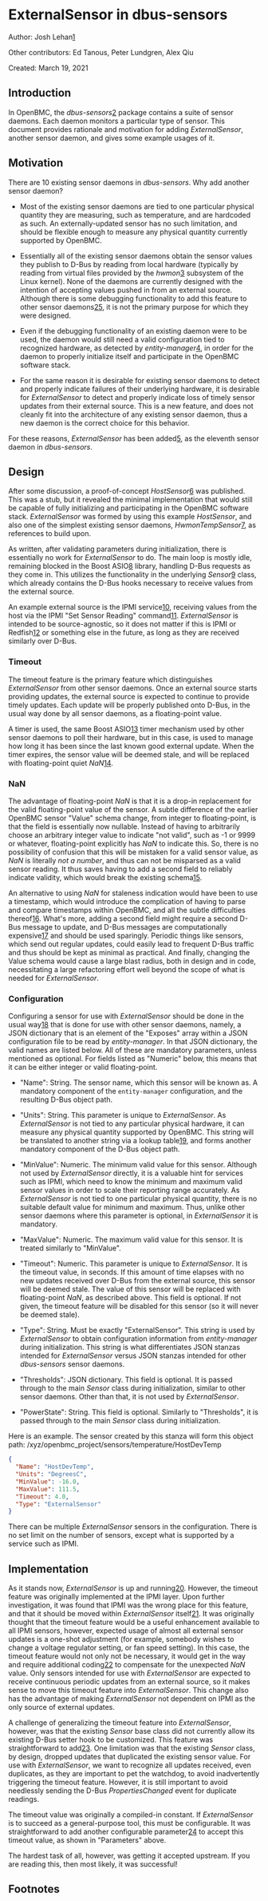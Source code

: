 # ExternalSensor in dbus-sensors

Author: Josh Lehan[1]

Other contributors: Ed Tanous, Peter Lundgren, Alex Qiu

Created: March 19, 2021

## Introduction

In OpenBMC, the _dbus-sensors_[2] package contains a suite of sensor daemons.
Each daemon monitors a particular type of sensor. This document provides
rationale and motivation for adding _ExternalSensor_, another sensor daemon, and
gives some example usages of it.

## Motivation

There are 10 existing sensor daemons in _dbus-sensors_. Why add another sensor
daemon?

- Most of the existing sensor daemons are tied to one particular physical
  quantity they are measuring, such as temperature, and are hardcoded as such.
  An externally-updated sensor has no such limitation, and should be flexible
  enough to measure any physical quantity currently supported by OpenBMC.

- Essentially all of the existing sensor daemons obtain the sensor values they
  publish to D-Bus by reading from local hardware (typically by reading from
  virtual files provided by the _hwmon_[3] subsystem of the Linux kernel). None
  of the daemons are currently designed with the intention of accepting values
  pushed in from an external source. Although there is some debugging
  functionality to add this feature to other sensor daemons[25], it is not the
  primary purpose for which they were designed.

- Even if the debugging functionality of an existing daemon were to be used, the
  daemon would still need a valid configuration tied to recognized hardware, as
  detected by _entity-manager_[4], in order for the daemon to properly
  initialize itself and participate in the OpenBMC software stack.

- For the same reason it is desirable for existing sensor daemons to detect and
  properly indicate failures of their underlying hardware, it is desirable for
  _ExternalSensor_ to detect and properly indicate loss of timely sensor updates
  from their external source. This is a new feature, and does not cleanly fit
  into the architecture of any existing sensor daemon, thus a new daemon is the
  correct choice for this behavior.

For these reasons, _ExternalSensor_ has been added[5], as the eleventh sensor
daemon in _dbus-sensors_.

## Design

After some discussion, a proof-of-concept _HostSensor_[6] was published. This
was a stub, but it revealed the minimal implementation that would still be
capable of fully initializing and participating in the OpenBMC software stack.
_ExternalSensor_ was formed by using this example _HostSensor_, and also one of
the simplest existing sensor daemons, _HwmonTempSensor_[7], as references to
build upon.

As written, after validating parameters during initialization, there is
essentially no work for _ExternalSensor_ to do. The main loop is mostly idle,
remaining blocked in the Boost ASIO[8] library, handling D-Bus requests as they
come in. This utilizes the functionality in the underlying _Sensor_[9] class,
which already contains the D-Bus hooks necessary to receive values from the
external source.

An example external source is the IPMI service[10], receiving values from the
host via the IPMI "Set Sensor Reading" command[11]. _ExternalSensor_ is intended
to be source-agnostic, so it does not matter if this is IPMI or Redfish[12] or
something else in the future, as long as they are received similarly over D-Bus.

### Timeout

The timeout feature is the primary feature which distinguishes _ExternalSensor_
from other sensor daemons. Once an external source starts providing updates, the
external source is expected to continue to provide timely updates. Each update
will be properly published onto D-Bus, in the usual way done by all sensor
daemons, as a floating-point value.

A timer is used, the same Boost ASIO[13] timer mechanism used by other sensor
daemons to poll their hardware, but in this case, is used to manage how long it
has been since the last known good external update. When the timer expires, the
sensor value will be deemed stale, and will be replaced with floating-point
quiet _NaN_[14].

### NaN

The advantage of floating-point _NaN_ is that it is a drop-in replacement for
the valid floating-point value of the sensor. A subtle difference of the earlier
OpenBMC sensor "Value" schema change, from integer to floating-point, is that
the field is essentially now nullable. Instead of having to arbitrarily choose
an arbitrary integer value to indicate "not valid", such as -1 or 9999 or
whatever, floating-point explicitly has _NaN_ to indicate this. So, there is no
possibility of confusion that this will be mistaken for a valid sensor value, as
_NaN_ is literally _not a number_, and thus can not be misparsed as a valid
sensor reading. It thus saves having to add a second field to reliably indicate
validity, which would break the existing schema[15].

An alternative to using _NaN_ for staleness indication would have been to use a
timestamp, which would introduce the complication of having to parse and compare
timestamps within OpenBMC, and all the subtle difficulties thereof[16]. What's
more, adding a second field might require a second D-Bus message to update, and
D-Bus messages are computationally expensive[17] and should be used sparingly.
Periodic things like sensors, which send out regular updates, could easily lead
to frequent D-Bus traffic and thus should be kept as minimal as practical. And
finally, changing the Value schema would cause a large blast radius, both in
design and in code, necessitating a large refactoring effort well beyond the
scope of what is needed for _ExternalSensor_.

### Configuration

Configuring a sensor for use with _ExternalSensor_ should be done in the usual
way[18] that is done for use with other sensor daemons, namely, a JSON
dictionary that is an element of the "Exposes" array within a JSON configuration
file to be read by _entity-manager_. In that JSON dictionary, the valid names
are listed below. All of these are mandatory parameters, unless mentioned as
optional. For fields listed as "Numeric" below, this means that it can be either
integer or valid floating-point.

- "Name": String. The sensor name, which this sensor will be known as. A
  mandatory component of the `entity-manager` configuration, and the resulting
  D-Bus object path.

- "Units": String. This parameter is unique to _ExternalSensor_. As
  _ExternalSensor_ is not tied to any particular physical hardware, it can
  measure any physical quantity supported by OpenBMC. This string will be
  translated to another string via a lookup table[19], and forms another
  mandatory component of the D-Bus object path.

- "MinValue": Numeric. The minimum valid value for this sensor. Although not
  used by _ExternalSensor_ directly, it is a valuable hint for services such as
  IPMI, which need to know the minimum and maximum valid sensor values in order
  to scale their reporting range accurately. As _ExternalSensor_ is not tied to
  one particular physical quantity, there is no suitable default value for
  minimum and maximum. Thus, unlike other sensor daemons where this parameter is
  optional, in _ExternalSensor_ it is mandatory.

- "MaxValue": Numeric. The maximum valid value for this sensor. It is treated
  similarly to "MinValue".

- "Timeout": Numeric. This parameter is unique to _ExternalSensor_. It is the
  timeout value, in seconds. If this amount of time elapses with no new updates
  received over D-Bus from the external source, this sensor will be deemed
  stale. The value of this sensor will be replaced with floating-point _NaN_, as
  described above. This field is optional. If not given, the timeout feature
  will be disabled for this sensor (so it will never be deemed stale).

- "Type": String. Must be exactly "ExternalSensor". This string is used by
  _ExternalSensor_ to obtain configuration information from _entity-manager_
  during initialization. This string is what differentiates JSON stanzas
  intended for _ExternalSensor_ versus JSON stanzas intended for other
  _dbus-sensors_ sensor daemons.

- "Thresholds": JSON dictionary. This field is optional. It is passed through to
  the main _Sensor_ class during initialization, similar to other sensor
  daemons. Other than that, it is not used by _ExternalSensor_.

- "PowerState": String. This field is optional. Similarly to "Thresholds", it is
  passed through to the main _Sensor_ class during initialization.

Here is an example. The sensor created by this stanza will form this object
path: /xyz/openbmc_project/sensors/temperature/HostDevTemp

```json
{
  "Name": "HostDevTemp",
  "Units": "DegreesC",
  "MinValue": -16.0,
  "MaxValue": 111.5,
  "Timeout": 4.0,
  "Type": "ExternalSensor"
}
```

There can be multiple _ExternalSensor_ sensors in the configuration. There is no
set limit on the number of sensors, except what is supported by a service such
as IPMI.

## Implementation

As it stands now, _ExternalSensor_ is up and running[20]. However, the timeout
feature was originally implemented at the IPMI layer. Upon further
investigation, it was found that IPMI was the wrong place for this feature, and
that it should be moved within _ExternalSensor_ itself[21]. It was originally
thought that the timeout feature would be a useful enhancement available to all
IPMI sensors, however, expected usage of almost all external sensor updates is a
one-shot adjustment (for example, somebody wishes to change a voltage regulator
setting, or fan speed setting). In this case, the timeout feature would not only
not be necessary, it would get in the way and require additional coding[22] to
compensate for the unexpected _NaN_ value. Only sensors intended for use with
_ExternalSensor_ are expected to receive continuous periodic updates from an
external source, so it makes sense to move this timeout feature into
_ExternalSensor_. This change also has the advantage of making _ExternalSensor_
not dependent on IPMI as the only source of external updates.

A challenge of generalizing the timeout feature into _ExternalSensor_, however,
was that the existing _Sensor_ base class did not currently allow its existing
D-Bus setter hook to be customized. This feature was straightforward to add[23].
One limitation was that the existing _Sensor_ class, by design, dropped updates
that duplicated the existing sensor value. For use with _ExternalSensor_, we
want to recognize all updates received, even duplicates, as they are important
to pet the watchdog, to avoid inadvertently triggering the timeout feature.
However, it is still important to avoid needlessly sending the D-Bus
_PropertiesChanged_ event for duplicate readings.

The timeout value was originally a compiled-in constant. If _ExternalSensor_ is
to succeed as a general-purpose tool, this must be configurable. It was
straightforward to add another configurable parameter[24] to accept this timeout
value, as shown in "Parameters" above.

The hardest task of all, however, was getting it accepted upstream. If you are
reading this, then most likely, it was successful!

## Footnotes

[1]: https://gerrit.openbmc.org/q/owner:krellan%2540google.com
[2]: https://github.com/openbmc/dbus-sensors/blob/master/README.md
[3]: https://www.kernel.org/doc/html/latest/hwmon/index.html
[4]: https://github.com/openbmc/entity-manager/blob/master/README.md
[5]: https://gerrit.openbmc.org/c/openbmc/dbus-sensors/+/36206
[6]: https://gerrit.openbmc.org/c/openbmc/dbus-sensors/+/35476
[7]: https://github.com/openbmc/dbus-sensors/blob/master/src/HwmonTempMain.cpp
[8]: https://think-async.com/Asio/
[9]: https://github.com/openbmc/dbus-sensors/blob/master/include/sensor.hpp
[10]:
  https://github.com/openbmc/docs/blob/master/architecture/ipmi-architecture.md
[11]:
  https://www.intel.com/content/www/us/en/servers/ipmi/ipmi-intelligent-platform-mgt-interface-spec-2nd-gen-v2-0-spec-update.html
[12]: https://www.dmtf.org/standards/redfish
[13]:
  https://www.boost.org/doc/libs/1_75_0/doc/html/boost_asio/overview/timers.html
[14]: https://anniecherkaev.com/the-secret-life-of-nan
[15]:
  https://github.com/openbmc/phosphor-dbus-interfaces/blob/master/yaml/xyz/openbmc_project/Sensor/Value.interface.yaml
[16]: https://cr.yp.to/proto/utctai.html
[17]: https://github.com/openbmc/openbmc/issues/1892
[18]:
  https://github.com/openbmc/entity-manager/blob/master/docs/my_first_sensors.md
[19]: https://github.com/openbmc/dbus-sensors/blob/master/src/SensorPaths.cpp
[20]: https://gerrit.openbmc.org/c/openbmc/dbus-sensors/+/36206
[21]: https://gerrit.openbmc.org/c/openbmc/dbus-sensors/+/41398
[22]: https://gerrit.openbmc.org/c/openbmc/dbus-sensors/+/39294
[23]: https://gerrit.openbmc.org/c/openbmc/dbus-sensors/+/41394
[24]: https://gerrit.openbmc.org/c/openbmc/entity-manager/+/41397
[25]: https://gerrit.openbmc.org/c/openbmc/dbus-sensors/+/16177

